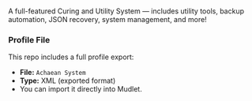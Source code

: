 # 
A full-featured Curing and Utility System — includes utility tools, backup automation, JSON recovery, system management, and more!

### Profile File

This repo includes a full profile export:
- **File:** `Achaean System`
- **Type:** XML (exported format)
- You can import it directly into Mudlet.
